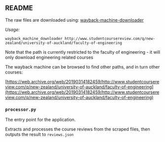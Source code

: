 ## README

The raw files are downloaded using: [wayback-machine-downloader](https://github.com/hartator/wayback-machine-downloader)

*Usage:*
```
wayback_machine_downloader http://www.studentcoursereview.com/q/new-zealand/university-of-auckland/faculty-of-engineering
```

Note that the path is currently restricted to the faculty of engineering - it will only download engineering related courses

The wayback machine can be browsed to find other paths, and in turn other courses:

[https://web.archive.org/web/20190314182459/http://www.studentcoursereview.com/q/new-zealand/university-of-auckland/faculty-of-engineering](https://web.archive.org/web/20190314182459/http://www.studentcoursereview.com/q/new-zealand/university-of-auckland/faculty-of-engineering)

### `processor.py`
The entry point for the application. 

Extracts and processes the course reviews from the scraped files, then outputs the result to `reviews.json`
